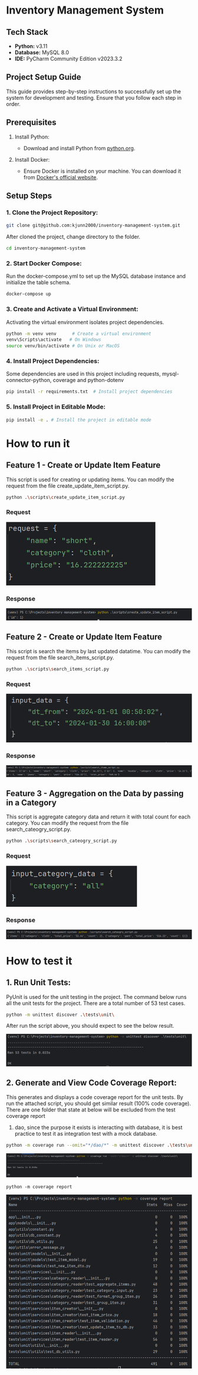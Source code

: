 # Inventory Management System 
## Tech Stack

- **Python:** v3.11
- **Database:** MySQL 8.0
- **IDE:** PyCharm Community Edition v2023.3.2

## Project Setup Guide

This guide provides step-by-step instructions to successfully set up the system for development and testing. Ensure that you follow each step in order.

## Prerequisites

1. Install Python:
   - Download and install Python from [python.org](https://www.python.org/).

2. Install Docker:
   - Ensure Docker is installed on your machine. You can download it from [Docker's official website](https://www.docker.com/).

## Setup Steps

### 1. Clone the Project Repository:

```bash
git clone git@github.com:kjunn2000/inventory-management-system.git
````

After cloned the project, change directory to the folder.

```bash
cd inventory-management-system 
````

### 2. Start Docker Compose:

Run the docker-compose.yml to set up the MySQL database instance and initialize the table schema.

```bash
docker-compose up
```

### 3. Create and Activate a Virtual Environment:

Activating the virtual environment isolates project dependencies.

```bash
python -m venv venv      # Create a virtual environment
venv\Scripts\activate   # On Windows
source venv/bin/activate # On Unix or MacOS
```

### 4. Install Project Dependencies:

Some dependencies are used in this project including requests, mysql-connector-python, coverage and python-dotenv

```bash
pip install -r requirements.txt  # Install project dependencies
```

### 5. Install Project in Editable Mode:

```bash
pip install -e . # Install the project in editable mode
```
# How to run it

## Feature 1 - Create or Update Item Feature

This script is used for creating or updating items. You can modify the request from the file create_update_item_script.py.

```bash
python .\scripts\create_update_item_script.py
```
### Request
![alt text](https://github.com/kjunn2000/inventing_management_system_readme_image/blob/main/img_7.png?raw=true)
### Response
![alt text](https://github.com/kjunn2000/inventing_management_system_readme_image/blob/main/img_6.png?raw=true)


## Feature 2 - Create or Update Item Feature

This script is search the items by last updated datatime. You can modify the request from the file search_items_script.py.

```bash
python .\scripts\search_items_script.py 
```
### Request
![alt text](https://github.com/kjunn2000/inventing_management_system_readme_image/blob/main/img_9.png?raw=true)
### Response
![alt text](https://github.com/kjunn2000/inventing_management_system_readme_image/blob/main/img_11.png?raw=true)

## Feature 3 - Aggregation on the Data by passing in a Category 

This script is aggregate category data and return it with total count for each category. You can modify the request from the file search_cateogry_script.py.

```bash
python .\scripts\search_cateogry_script.py  
```
### Request
![alt text](https://github.com/kjunn2000/inventing_management_system_readme_image/blob/main/img_5.png?raw=true)
### Response
![alt text](https://github.com/kjunn2000/inventing_management_system_readme_image/blob/main/img_10.png?raw=true)

# How to test it
## 1. Run Unit Tests:

PyUnit is used for the unit testing in the project. The command below runs all the unit tests for the project. There are a total number of 53 test cases.

```bash
python -m unittest discover .\tests\unit\
```

After run the script above, you should expect to see the below result.

![alt text](https://github.com/kjunn2000/inventing_management_system_readme_image/blob/main/img_13.png?raw=true)

## 2. Generate and View Code Coverage Report:

This generates and displays a code coverage report for the unit tests. By run the attached script, you should get similar result (100% code coverage).
There are one folder that state at below will be excluded from the test coverage report
1) dao, since the purpose it exists is interacting with database, it is best practice to test it as integration test with a mock database.

```bash
python -m coverage run --omit="*/dao/*" -m unittest discover .\tests\unit\
```
![alt text](https://github.com/kjunn2000/inventing_management_system_readme_image/blob/main/img_2.png?raw=true)

```
python -m coverage report
```

![alt text](https://github.com/kjunn2000/inventing_management_system_readme_image/blob/main/img_3.png?raw=true)
